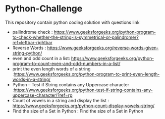 # Python-Challenge
This repository contain python coding solution with questions link
- pallindrome check : https://www.geeksforgeeks.org/python-program-to-check-whether-the-string-is-symmetrical-or-palindrome/?ref=leftbar-rightbar
- Reverse Words : https://www.geeksforgeeks.org/reverse-words-given-string-python/
- even and odd count in a list: https://www.geeksforgeeks.org/python-program-to-count-even-and-odd-numbers-in-a-list/
- print the even length words of a string :https://www.geeksforgeeks.org/python-program-to-print-even-length-words-in-a-string/
- Python – Test if String contains any Uppercase character :https://www.geeksforgeeks.org/python-test-if-string-contains-any-uppercase-character/?ref=rp
- Count of vowels in a string and display the list : https://www.geeksforgeeks.org/python-count-display-vowels-string/
- Find the size of a Set in Python : Find the size of a Set in Python
